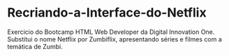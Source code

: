 # Recriando-a-Interface-do-Netflix
Exercicio do Bootcamp HTML Web Developer da Digital Innovation One. Substitui o nome Netflix por Zumbiflix, apresentando séries e filmes com a temática de Zumbi.
